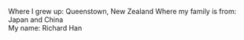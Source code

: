 Where I grew up: Queenstown, New Zealand
Where my family is from: Japan and China	
My name: Richard Han